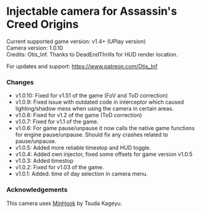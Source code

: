 Injectable camera for Assassin's Creed Origins
============================

Current supported game version: v1.4+ (UPlay version)  
Camera version: 1.0.10  
Credits: Otis_Inf. Thanks to DeadEndThrills for HUD render location.

For updates and support: https://www.patreon.com/Otis_Inf

### Changes
* v1.0.10: Fixed for v1.51 of the game (FoV and ToD correction)
* v1.0.9:  Fixed issue with outdated code in interceptor which caused lighting/shadow mess when using the camera in certain areas.
* v1.0.8:  Fixed for v1.2 of the game (ToD correction)
* v1.0.7:  Fixed for v1.1 of the game.
* v1.0.6:  For game pause/unpause it now calls the native game functions for engine pause/unpause. Should fix any crashes related to pause/unpause.
* v1.0.5:  Added more reliable timestop and HUD toggle.
* v1.0.4:  Added own injector, fixed some offsets for game version v1.0.5
* v1.0.3:  Added timestop 
* v1.0.2:  Fixed for v1.03 of the game.
* v1.0.1:  Added: time of day selection in camera menu.

### Acknowledgements
This camera uses [MinHook](https://github.com/TsudaKageyu/minhook) by Tsuda Kageyu.
